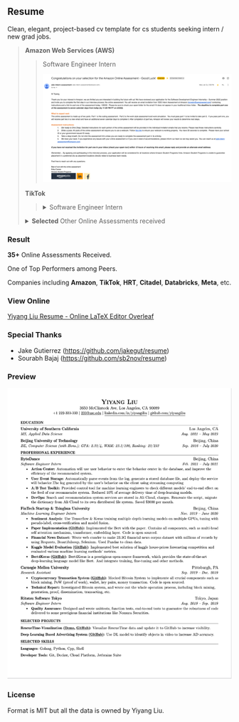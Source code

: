 ## Resume

Clean, elegant, project-based cv template for cs students seeking intern / new grad jobs.

> <b>Amazon Web Services (AWS)</b>
>
>> Software Engineer Intern
>>
>> ![](https://raw.githubusercontent.com/ianliuy/TuChuang/master/blog/amzn%20oa.jpg)
>>
>
> <b>TikTok</b>
>
>> <details><summary> Software Engineer Intern </summary>
>>
>> ![](https://raw.githubusercontent.com/ianliuy/TuChuang/master/blog/tiktok%20oa.jpg)
>
> <details><summary><b>Selected</b> Other Online Assessments received</summary>
> 
>> <b>Meta </b>
>>
>>> <details><summary>Enterprise Engineer Intern</summary>
>>>
>>> ![](https://raw.githubusercontent.com/ianliuy/TuChuang/master/blog/meta%20ee.jpg)
>> 
>>> <details><summary>Pruduction Engineer Intern</summary>
>>>
>>> ![](https://raw.githubusercontent.com/ianliuy/TuChuang/master/blog/meta%20pe.jpg)
>> 
>>> <details><summary>Pruduction Engineer Intern - from another hr </summary>
>>>
>>> ![](https://raw.githubusercontent.com/ianliuy/TuChuang/master/blog/meta%20pe%202.jpg)
>>
>>> <details><summary>Data Center Systems Engineer Intern </summary>
>>>
>>> ![](https://raw.githubusercontent.com/ianliuy/TuChuang/master/blog/meta%20data%20center%20system%20intern.jpg)
>>
>>> <details><summary> Q&A: </summary>
>>>
>>>> <b>Why didn't you receive SDE position?</b>
>>>>
>>>> That's a question I want to know, too!
>>>>
>>>
>>>> <b>Why you received 2 PE positions?</b>
>>>>
>>>> Obviously, I know some tricks :)
>>>
>
>> <details><summary><b>Akuna Capital</b></summary>
>>
>>> <details><summary>Quant Develoepr </summary>
>>>
>>> ![image](https://raw.githubusercontent.com/ianliuy/TuChuang/master/blog/akuna%20quant%20dev%20oa.jpg)
>> 
>>> <details><summary>C++ Developer</summary>
>>>
>>> ![image](https://raw.githubusercontent.com/ianliuy/TuChuang/master/blog/akuna%20cpp%20dev%20oa.jpg)
>> 
>>> <details><summary>Python Developer</summary>
>>>
>>> ![image](https://raw.githubusercontent.com/ianliuy/TuChuang/master/blog/akuna%20python%20dev%20oa.jpg)
>> 
>>> <details><summary>Web Developer</summary>
>>>
>>> ![image](https://raw.githubusercontent.com/ianliuy/TuChuang/master/blog/akuna%20web%20dev%20oa.jpg)
>
>> <details><summary><b>Hudson River Trading (HRT)</b></summary>
>>
>> Software Engineer Intern
>>
>> ![](https://raw.githubusercontent.com/ianliuy/TuChuang/master/blog/hrt%20oa.jpg)
>
>> <details><summary><b>Optiver</b></summary>
>>
>> Software Engineer Intern
>>
>> ![](https://raw.githubusercontent.com/ianliuy/TuChuang/master/blog/optiver%20sde%20oa.jpg)
>>
>> DevOps Software Intern
>>
>> ![](https://raw.githubusercontent.com/ianliuy/TuChuang/master/blog/optiver%20devops%20oa.jpg)
>
>> <details><summary><b>Citadel</b></summary>
>>
>> Software Engineer Intern
>>
>> ![](https://raw.githubusercontent.com/ianliuy/TuChuang/master/blog/citadel%20oa.jpg)
>>
>> ![](https://raw.githubusercontent.com/ianliuy/TuChuang/master/blog/citadel%20oa2.jpg)
>
>> <details><summary><b>Duolingo</b></summary>
>>
>> Software Engineer Intern
>>
>> ![](https://raw.githubusercontent.com/ianliuy/TuChuang/master/blog/duolingo%20oa.jpg)
>>
>> ![](https://raw.githubusercontent.com/ianliuy/TuChuang/master/blog/duolingo%20oa2.jpg)
>>
>>
>
>> <details><summary><b>WeRide</b></summary>
>>
>> Software Engineer Intern
>>
>> ![](https://raw.githubusercontent.com/ianliuy/TuChuang/master/blog/weride%20oa.jpg)
>>
>
>> <details><summary><b>Databricks</b></summary>
>>
>> Software Engineer Intern
>>
>> ![](https://raw.githubusercontent.com/ianliuy/TuChuang/master/blog/databricks%20oa.jpg)
>>
>
>> <details><summary><b>Quora</b></summary>
>>
>> Software Engineer Intern
>>
>> ![](https://raw.githubusercontent.com/ianliuy/TuChuang/master/blog/quora%20oa.jpg)
>>
>> ![](https://raw.githubusercontent.com/ianliuy/TuChuang/master/blog/quora%20oa2.jpg)
>
>> <details><summary><b>Samsara</b></summary>
>>
>> Software Engineer Intern
>>
>> ![](https://raw.githubusercontent.com/ianliuy/TuChuang/master/blog/samsara%20oa.jpg)
>>
>> ![](https://raw.githubusercontent.com/ianliuy/TuChuang/master/blog/samsara%20oa2.jpg)
>>
>> ![](https://raw.githubusercontent.com/ianliuy/TuChuang/master/blog/samsara%20oa3.jpg)
>>
>
>> <details><summary><b>MathWorks</b></summary>
>>
>> Software Engineer Intern
>>
>> ![](https://raw.githubusercontent.com/ianliuy/TuChuang/master/blog/mathworks%20oa.jpg)
>>
>
>> <details><summary><b>Nuro ai</b></summary>
>>
>> Software Engineer Intern
>>
>> ![](https://raw.githubusercontent.com/ianliuy/TuChuang/master/blog/nuro%20oa.jpg)
>>
>
>> <details><summary><b>Barclays</b></summary>
>>
>> Developer Analyst - Explorer Summer Intern
>>
>> ![](https://raw.githubusercontent.com/ianliuy/TuChuang/master/blog/barclays%20oa.jpg)
>>
>
>> <details><summary><b>Instabase</b></summary>
>>
>> Software Engineer Intern
>>
>> ![image](https://raw.githubusercontent.com/ianliuy/TuChuang/master/blog/instabase%20oa.jpg)
>
>> <details><summary><b>JPMorgan Chase (JPMC)</b></summary>
>>
>> Software Engineer Program - Summer Internship
>>
>> ![image](https://raw.githubusercontent.com/ianliuy/TuChuang/master/blog/jpmc%20oa.jpg)
>>
>
>> <details><summary><b>IMC Trading</b></summary>
>>
>> Software Engineer Intern
>>
>> ![image](https://raw.githubusercontent.com/ianliuy/TuChuang/master/blog/imc%20oa.jpg)
>
>> <details><summary><b>Goldman Sachs</b></summary>
>>
>> Software Engineer Intern
>>
>> ![image](https://raw.githubusercontent.com/ianliuy/TuChuang/master/blog/gs%20oa.jpg)
>
>> <details><summary><b>Prudential Financial</b></summary>
>>
>> Software Engineer Intern
>>
>> ![image](https://raw.githubusercontent.com/ianliuy/TuChuang/master/blog/prudential%20oa.jpg)
>
>> <details><summary><b>Pimco</b></summary>
>>
>> Software Engineer Intern
>>
>> ![](https://raw.githubusercontent.com/ianliuy/TuChuang/master/blog/pimco%20oa.jpg)
>
>> <details><summary><b>PricewaterhouseCoopers (PwC)</b></summary>
>>
>> Technology Consulting Intern
>>
>> ![image](https://raw.githubusercontent.com/ianliuy/TuChuang/master/blog/pwc%20oa.jpg)
>
>> <details><summary><b>Unilever</b></summary>
>>
>
>> <details><summary><b>Okta</b></summary>
>>
>> Software Engineer Intern
>>
>> ![image](https://raw.githubusercontent.com/ianliuy/TuChuang/master/blog/okta%20oa.jpg)
>
>> <details><summary><b>Discovery</b></summary>
>>> 
>
>> <details><summary><b>Robinhood</b></summary>
>>
>> Software Engineer Intern
>>
>> ![image](https://raw.githubusercontent.com/ianliuy/TuChuang/master/blog/robinhood%20oa3.jpg)
>
>> <details><summary><b>Salesforce</b></summary>
>>
>> Software Engineer Intern
>>
>> ![image](https://raw.githubusercontent.com/ianliuy/TuChuang/master/blog/salesforce%20oa-1.jpg)
>>
>> ![image](https://raw.githubusercontent.com/ianliuy/TuChuang/master/blog/salesforce%20oa2.jpg)
>
>> <details><summary><b>Riot Games</b></summary>
>>
>> Software Engineer Intern
>>
>> ![image](https://raw.githubusercontent.com/ianliuy/TuChuang/master/blog/riot%20oa.jpg)
>>
>> ![image](https://raw.githubusercontent.com/ianliuy/TuChuang/master/blog/riot%20oa2.jpg)
>
>> <details><summary><b>Boston Consulting Group (BCG)</b></summary>
>>
>> Full-time Associate or Summer Associate Internship
>>
>> ![image](https://raw.githubusercontent.com/ianliuy/TuChuang/master/blog/bcg%20oa.jpg)
>>
>> ![image](https://raw.githubusercontent.com/ianliuy/TuChuang/master/blog/bcg%20oa2.jpg)
>
>> <details><summary><b>Susquehanna International Group (SIG)</b></summary>
>>
>> Software Engineer Intern
>>
>> ![image](https://raw.githubusercontent.com/ianliuy/TuChuang/master/blog/sig%20oa2.jpg)
>

### Result

**35+** Online Assessments Received. 

One of Top Performers among Peers.

Companies including **Amazon**, **TikTok**, **HRT**, **Citadel**, **Databricks**, **Meta**, etc.

### View Online

[Yiyang Liu Resume - Online LaTeX Editor Overleaf](https://www.overleaf.com/read/dbdqjmycfsbq)

### Special Thanks

* Jake Gutierrez (https://github.com/jakegut/resume)
* Sourabh Bajaj (https://github.com/sb2nov/resume)

### Preview

![Resume Screenshot](./Yiyang_Liu_CV.png)

### License

Format is MIT but all the data is owned by Yiyang Liu.
